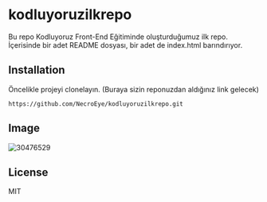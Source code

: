 # kodluyoruzilkrepo
Bu repo Kodluyoruz Front-End Eğitiminde oluşturduğumuz ilk repo. İçerisinde bir adet README dosyası, bir adet de index.html barındırıyor.

## Installation
Öncelikle projeyi clonelayın. (Buraya sizin reponuzdan aldığınız link gelecek)

```
https://github.com/NecroEye/kodluyoruzilkrepo.git
```

## Image
![30476529](https://user-images.githubusercontent.com/45388123/208701837-34c3d195-a0d8-4a38-8502-5d87fb0697ba.png)


## License
MIT
